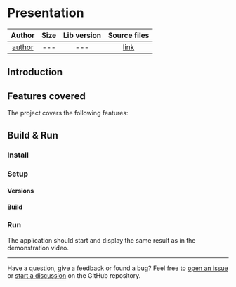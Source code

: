 # Presentation

|     Author     | Size | Lib version |     Source files     |
| :------------: | :--: | :---------: | :------------------: |
| [author](link) | ---  |     ---     | [link](link_to_repo) |

## Introduction

<!--  Add here a short description of the project and its purpose. -->

<!-- Add here a demo photo/ video interacting with with the project. -->

## Features covered

The project covers the following features:

## Build & Run

### Install

<!-- Give the installation instructions for the project. -->

### Setup

#### Versions

<!-- Add the versions of the library and the target framework. -->

#### Build

<!-- Add the build instructions for the project. -->

### Run

<!-- Add the run instructions for the project. -->

The application should start and display the same result as in the demonstration video.

---

Have a question, give a feedback or found a bug? Feel free to [open an issue](https://github.com/MorganKryze/ConsoleAppVisuals/issues) or [start a discussion](https://github.com/MorganKryze/ConsoleAppVisuals/discussions) on the GitHub repository.

